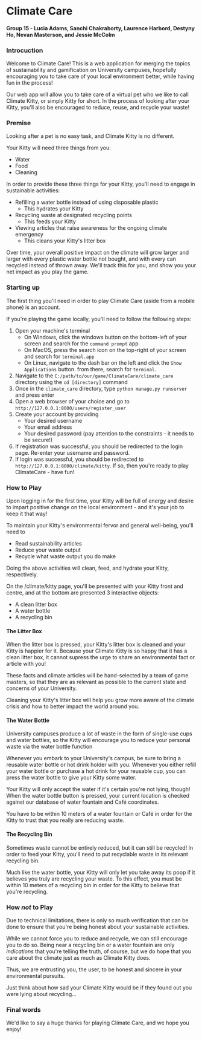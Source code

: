 # Climate Care

#### Group 15 - Lucia Adams, Sanchi Chakraborty, Laurence Harbord, Destyny Ho, Nevan Masterson, and Jessie McColm

### Introcuction

Welcome to Climate Care! This is a web application for merging
the topics of sustainability and gamification on University campuses,
hopefully encouraging you to take care of your local environment better,
while having fun in the process!

Our web app will allow you to take care of a virtual pet who we like to
call Climate Kitty, or simply Kitty for short. In the process of looking 
after your Kitty, you'll  also be encouraged to reduce, reuse, and recycle
your waste!

### Premise

Looking after a pet is no easy task, and Climate Kitty is no different.

Your Kitty will need three things from you:
- Water 
- Food
- Cleaning

In order to provide these three things for your Kitty, you'll need to
engage in sustainable activities:
- Refilling a water bottle instead of using disposable plastic
  - This hydrates your Kitty
- Recycling waste at designated recycling points
  - This feeds your Kitty
- Viewing articles that raise awareness for the ongoing climate emergency
  - This cleans your Kitty's litter box

Over time, your overall positive impact on the climate will grow 
larger and larger with every plastic water bottle not bought, and
with every can recycled instead of thrown away. We'll track this
for you, and show you your net impact as you play the game.

### Starting up

The first thing you'll need in order to play Climate Care (aside from
a mobile phone) is an account.

If you're playing the game locally, you'll need to follow the following
steps:
1. Open your machine's terminal
   - On Windows, click the windows button on the bottom-left of your screen and search for the `command prompt` app
   - On MacOS, press the search icon on the top-right of your screen and search for `terminal.app`
   - On Linux, navigate to the dash bar on the left and click the `Show Applications` button. from there, search for `terminal`.
2. Navigate to the `C:/path/to/our/game/ClimateCare/climate_care` directory using the `cd [directory]` command
3. Once in the `climate_care` directory, type `python manage.py runserver` and press enter
4. Open a web browser of your choice and go to `http://127.0.0.1:8000/users/register_user`
5. Create your account by providing
    - Your desired username
    - Your email address
    - Your desired password (pay attention to the constraints - it needs to be secure!)
6. If registration was successful, you should be redirected to the login page. Re-enter your username and password.
7. If login was successful, you should be redirected to `http://127.0.0.1:8000/climate/kitty`. If so, then you're ready to play ClimateCare - have fun!

### How to Play

Upon logging in for the first time, your Kitty will be full of energy
and desire to impart positive change on the local environment - and
it's your job to keep it that way!

To maintain your Kitty's environmental fervor and general well-being,
you'll need to
- Read sustainability articles
- Reduce your waste output
- Recycle what waste output you do make

Doing the above activities will clean, feed, and hydrate your Kitty,
respectively.

On the /climate/kitty page, you'll be presented with your Kitty front and
centre, and at the bottom are presented 3 interactive objects:
- A clean litter box
- A water bottle
- A recycling bin

#### The Litter Box

When the litter box is pressed, your Kitty's litter box is cleaned and
your Kitty is happier for it. Because your Climate Kitty is so happy that 
it has  a clean litter box, it cannot supress the urge to share an 
environmental fact or article with you!

These facts and climate articles will be hand-selected by a team of game
masters, so that they are as relevant as possible to the current state
and concerns of your University.

Cleaning your Kitty's litter box will help you grow more aware of the
climate crisis and how to better impact the world around you.

#### The Water Bottle

University campuses produce a lot of waste in the form of single-use cups
and water bottles, so the Kitty will encourage you to reduce your personal
waste via the water bottle function

Whenever you embark to your University's campus, be sure to bring a
reusable water bottle or hot drink holder with you. Whenever you either
refill your water bottle or purchase a hot drink for your reusable cup,
you can press the water bottle to give your Kitty some water.

Your Kitty will only accept the water if it's certain you're not lying,
though! When the water bottle button is pressed, your current location
is checked against our database of water fountain and Café coordinates.

You have to be within 10 meters of a water fountain or Café in order for
the Kitty to trust that you really are reducing waste.

#### The Recycling Bin

Sometimes waste cannot be entirely reduced, but it can still be recycled!
In order to feed your Kitty, you'll need to put recyclable waste in its
relevant recycling bin.

Much like the water bottle, your Kitty will only let you take away its poop 
if it believes you truly are recycling your waste. To this effect, you must
be within 10 meters of a recycling bin in order for the Kitty to believe 
that you're recycling.


### How _not_ to Play

Due to technical limitations, there is only so much verification that can
be done to ensure that you're being honest about your sustainable activities.

While we cannot force you to reduce and recycle, we can still encourage you
to do so. Being near a recycling bin or a water fountain are only _indications_
that you're telling the truth, of course, but we do hope that you care about
the climate just as much as Climate Kitty does.

Thus, we are entrusting you, the user, to be honest and sincere in your 
environmental pursuits.

Just think about how sad your Climate Kitty would be if they found out 
you were lying about recycling...


### Final words

We'd like to say a huge thanks for playing Climate Care, and we hope you
enjoy!
